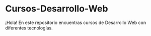 # Cursos-Desarrollo-Web
¡Hola! En este repositorio encuentras cursos de Desarrollo Web con diferentes tecnologías.
